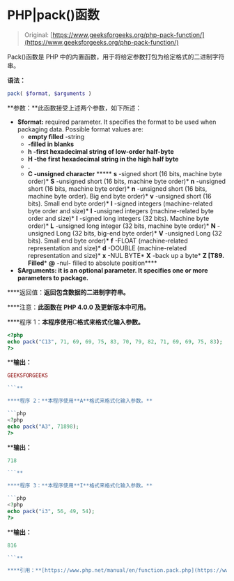 # PHP|pack()函数

> Original: [https://www.geeksforgeeks.org/php-pack-function/](https://www.geeksforgeeks.org/php-pack-function/)

Pack()函数是 PHP 中的内置函数，用于将给定参数打包为给定格式的二进制字符串。

**语法：**

```php
pack( $format, $arguments )
```

**参数：**此函数接受上述两个参数，如下所述：

*   **$format:** required parameter. It specifies the format to be used when packaging data. Possible format values are:
    *   **empty filled** -string
    *   **-filled in blanks**
    *   ****h** -first hexadecimal string of low-order half-byte**
    *   ****H** -the first hexadecimal string in the high half byte**
    *   ****.****
    *   ******C** -unsigned character****
    *****   **s** -signed short (16 bits, machine byte order)*   **S** -unsigned short (16 bits, machine byte order)*   **n** -unsigned short (16 bits, machine byte order)*   **n** -unsigned short (16 bits, machine byte order). Big end byte order)*   **v** -unsigned short (16 bits). Small end byte order)*   **I** -signed integers (machine-related byte order and size)*   **I** -unsigned integers (machine-related byte order and size)*   **l** -signed long integers (32 bits). Machine byte order)*   **L** -unsigned long integer (32 bits, machine byte order)*   **N** -unsigned Long (32 bits, big-end byte order)*   **V** -unsigned Long (32 bits). Small end byte order)*   **f** -FLOAT (machine-related representation and size)*   **d** -DOUBLE (machine-related representation and size)*   **x** -NUL BYTE*   **X** -back up a byte*   **Z [T89\. Filled***   **@** -nul- filled to absolute position****
*   ****$Arguments:** it is an optional parameter. It specifies one or more parameters to package.**

****返回值：**返回包含数据的二进制字符串。**

****注意：**此函数在 PHP 4.0.0 及更新版本中可用。**

****程序 1：**本程序使用**C**格式来格式化输入参数。**

```php
<?php
echo pack("C13", 71, 69, 69, 75, 83, 70, 79, 82, 71, 69, 69, 75, 83);
?>
```

****输出：**

```php
GEEKSFORGEEKS

```** 

****程序 2：**本程序使用**A**格式来格式化输入参数。**

```php
<?php
echo pack("A3", 71898);
?>
```

****输出：**

```php
718

```** 

****程序 3：**本程序使用**I**格式来格式化输入参数。**

```php
<?php
echo pack("i3", 56, 49, 54);
?>
```

****输出：**

```php
816

```** 

****引用：**[https://www.php.net/manual/en/function.pack.php](https://www.php.net/manual/en/function.pack.php)**